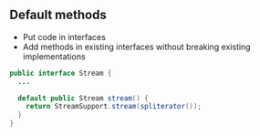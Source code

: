 ## Default methods
* Put code in interfaces
* Add methods in existing interfaces without breaking existing implementations

```java
public interface Stream {
  ...

  default public Stream stream() {
    return StreamSupport.stream(spliterator());
  }
}
```